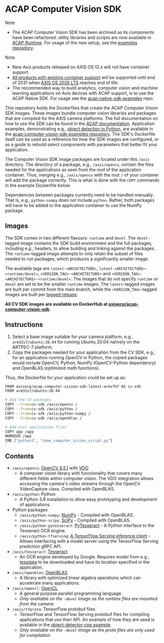 # ACAP Computer Vision SDK

> [!Note]
>
> - The ACAP Computer Vision SDK has been archived as its components have been refactored: utility
>   libraries and scripts are now available in [ACAP Runtime](https://github.com/AxisCommunications/acap-runtime).
>   For usage of the new setup, see the [examples repository](https://github.com/AxisCommunications/acap-computer-vision-sdk-examples).

> [!Note]
>
> - New Axis products released on AXIS OS 12.x will not have container support.
> - [All products with existing container support](https://www.axis.com/support/tools/product-selector/shared/%5B%7B%22index%22%3A%5B10%2C0%5D%2C%22value%22%3A%22ARTPEC-8%22%7D%2C%7B%22index%22%3A%5B10%2C2%5D%2C%22value%22%3A%22Yes%22%7D%5D)
>   will be supported until end of 2031 when [AXIS OS 2026 LTS](https://help.axis.com/en-us/axis-os)
>   reaches end of life.
> - The recommended way to build analytics, computer vision and machine learning applications on
>   Axis devices with ACAP support, is to use the ACAP Native SDK. For usage see the [acap-native-sdk-examples](https://github.com/AxisCommunications/acap-native-sdk-examples)
>   repo.

This repository holds the Dockerfiles that create the ACAP Computer Vision SDK images. These images bundle computer vision libraries and packages that are compiled for the AXIS camera platforms. The full documentation on how to use the SDK can be found in the [ACAP documentation](https://axiscommunications.github.io/acap-documentation/docs/api/computer-vision-sdk-apis.html). Application examples, demonstrating e.g., [object detection in Python](https://github.com/AxisCommunications/acap-computer-vision-sdk-examples/tree/main/object-detector-python), are available in the [acap-computer-vision-sdk-examples repository](https://github.com/AxisCommunications/acap-computer-vision-sdk-examples). The SDK's Dockerfile itself can be used as a reference for how the SDK images are configured, or as a guide to rebuild select components with parameters that better fit your application.

The Computer Vision SDK image packages are located under this `/axis` directory. The directory of a package, e.g., `/axis/opencv`, contain
the files needed for the applications as seen from the root of the application container. Thus, merging e.g., `/axis/opencv` with the root `/` of your
container will add the package correctly. This is what is done with the `COPY` commands in the example Dockerfile below.

Dependencies between packages currently need to be handled manually. That is, e.g., `python-numpy` does not include `python`. Rather, both
packages will have to be added to the application container to use the NumPy package.

## Images

The SDK comes in two different flavours: `runtime` and `devel`. The `devel`-tagged image contains the SDK build environment and the full packages, including e.g., headers, to allow
building and linking against the packages. The `runtime`-tagged image attempts to only retain the subset of files needed to run packages, which produces a significantly smaller image.

The available tags are `latest-<ARCHITECTURE>`, `latest-<ARCHITECTURE>-<runtime/devel>`, `<VERSION_TAG>-<ARCHITECTURE>` and
`<VERSION_TAG>-<ARCHITECTURE>-<runtime/devel>`. The images that do not specify `runtime` or `devel` are set to be the smaller `runtime` images. The `latest`-tagged images
are built per commit from the main branch, while the `<VERSION_TAG>`-tagged images are built per [tagged release](https://github.com/AxisCommunications/acap-computer-vision-sdk/tags).

**All CV SDK images are available on DockerHub at [axisecp/acap-computer-vision-sdk](https://hub.docker.com/r/axisecp/acap-computer-vision-sdk).**

## Instructions

1. Select a base image suitable for your camera platform, e.g., `arm32v7/ubuntu:20.04` for running Ubuntu 20.04 natively on the ARTPEC-7 platform.
2. Copy the packages needed for your application from the CV SDK, e.g., for an application running OpenCV in Python, the copied packages would include
OpenCV, Python, NumPy (OpenCV-Python dependency) and OpenBLAS (optimized math functions).

Thus, the Dockerfile for your application could be set up as:

```sh
FROM axisecp/acap-computer-vision-sdk:latest-armv7hf AS cv-sdk
FROM arm32v7/ubuntu:20.04

# Add the CV packages
COPY --from=cv-sdk /axis/opencv /
COPY --from=cv-sdk /axis/python /
COPY --from=cv-sdk /axis/python-numpy /
COPY --from=cv-sdk /axis/openblas /

# Add your application files
COPY app /app
WORKDIR /app
CMD ["python3", "some_computer_vision_script.py"]
```

## Contents

* `/axis/opencv`: [OpenCV 4.5.1](https://github.com/opencv/opencv) with [VDO](https://www.axis.com/products/online-manual/s00004#t10157890)
  * A computer vision library with functionality that covers many different fields within computer vision.
The VDO integration allows accessing the camera's video streams through the OpenCV VideoCapture class. Compiled with OpenBLAS.
* `/axis/python`: Python
  * A Python 3.8 installation to allow easy prototyping and development of applications.
* Python packages
  * `/axis/python-numpy`: [NumPy](https://github.com/numpy/numpy) - Compiled with OpenBLAS.
  * `/axis/python-scipy`: [SciPy](https://github.com/scipy/scipy) - Compiled with OpenBLAS.
  * `/axis/python-pytesseract`: [PyTesseract](https://github.com/madmaze/pytesseract) - A Python interface to the Tesseract OCR engine.
  * `/axis/python-tfserving`: [A TensorFlow Serving inference client](./sdk/tfserving/tf_proto_utils.py#L123) - Allows interfacing with a model server using the TensorFlow Serving prediction gRPC API.
* `/axis/tesseract`: [Tesseract](https://github.com/tesseract-ocr/tesseract)
  * An OCR engine developed by Google. Requires model from e.g., [tessdata](https://github.com/tesseract-ocr/tessdata) to be downloaded and have its location specified in the application.
* `/axis/openblas`: [OpenBLAS](https://github.com/xianyi/OpenBLAS)
  * A library with optimized linear algebra operations which can accelerate many applications.
* `/axis/opencl`: [OpenCL](https://www.khronos.org/registry/OpenCL/sdk/1.2/docs/man/xhtml/)
  * A general purpose parallel programming language.
  * *Only available on the `-devel` image as the runtime files are mounted from the camera*
* `/axis/tfproto`: TensorFlow protobuf files
  * TensorFlow and TensorFlow Serving protobuf files for compiling applications that use their API. An example of how they are used is available in the [object-detector-cpp example](https://github.com/AxisCommunications/acap-computer-vision-sdk-examples/tree/main/object-detector-cpp).
  * *Only available on the `-devel` image as the proto files are only used for compilation*
